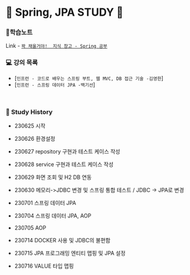 
# 🐜 Spring, JPA STUDY 🐝

### 📝학습노트
 Link - [`꽉 채울거야!  지식 창고 - Spring 공부`](https://www.notion.so/secretj/de13558d517c49dfa201b9b2ee4ef1fa?v=9a56cc45dbb6457cbb5abf3def4ef061&pvs=4)
<br>


### 💻 강의 목록
  - [`인프런 - 코드로 배우는 스프링 부트, 웹 MVC, DB 접근 기술 -김영한`]
  - [`인프런 - 스프링 데이터 JPA -백기선`]

<br>

### :star2: Study History

- 230625 시작

- 230626 환경설정

- 230627 repository 구현과 테스트 케이스 작성

- 230628 service 구현과 테스트 케이스 작성

- 230629 화면 조회 및 H2 DB 연동

- 230630 메모리->JDBC 변경 및 스프링 통합 테스트 /  JDBC -> JPA로 변경

- 230701 스프링 데이터 JPA

- 230704 스프링 데이터 JPA, AOP

- 230705 AOP

- 230714 DOCKER 사용 및 JDBC의 불편함

- 230715 JPA 프로그래밍 엔티티 맵핑 및 JPA 설정

- 230716 VALUE 타입 맵핑
  
